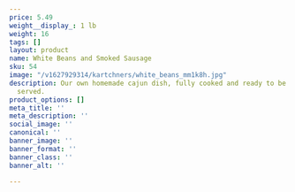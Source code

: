 ```yaml
---
price: 5.49
weight__display_: 1 lb
weight: 16
tags: []
layout: product
name: White Beans and Smoked Sausage
sku: 54
image: "/v1627929314/kartchners/white_beans_mm1k8h.jpg"
description: Our own homemade cajun dish, fully cooked and ready to be boiled and
  served.
product_options: []
meta_title: ''
meta_description: ''
social_image: ''
canonical: ''
banner_image: ''
banner_format: ''
banner_class: ''
banner_alt: ''

---
```

